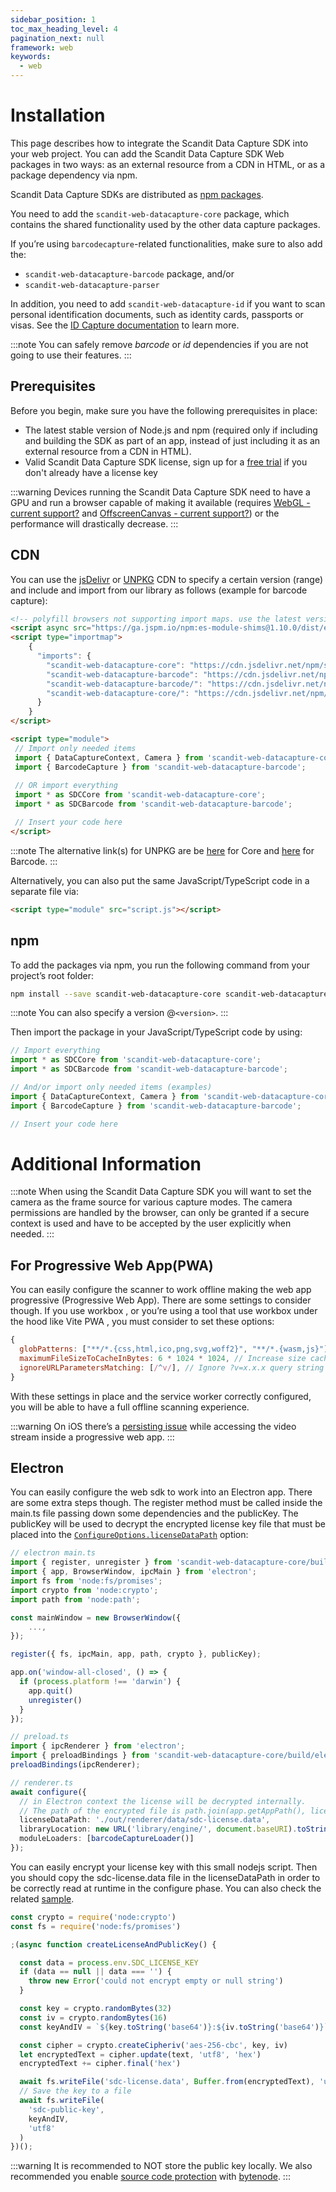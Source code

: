 ```yaml
---
sidebar_position: 1
toc_max_heading_level: 4
pagination_next: null
framework: web
keywords:
  - web
---
```


# Installation

This page describes how to integrate the Scandit Data Capture SDK into your web project. You can add the Scandit Data Capture SDK Web packages in two ways: as an external resource from a CDN in HTML, or as a package dependency via npm.

Scandit Data Capture SDKs are distributed as [npm packages](https://www.npmjs.com/search?q=scandit-web-datacapture-*).

You need to add the `scandit-web-datacapture-core` package, which contains the shared functionality used by the other data capture packages.

If you’re using `barcodecapture`-related functionalities,
make sure to also add the:
- `scandit-web-datacapture-barcode` package, and/or
- `scandit-web-datacapture-parser`

In addition, you need to add `scandit-web-datacapture-id` if you want to scan personal identification documents, such as identity cards, passports or visas. See the [ID Capture documentation](/sdks/web/id-capture/get-started.md) to learn more.

:::note
You can safely remove _barcode_ or _id_ dependencies if you are not going to use their features.
:::

## Prerequisites

Before you begin, make sure you have the following prerequisites in place:

- The latest stable version of Node.js and npm (required only if including and building the SDK as part of an app, instead of just including it as an external resource from a CDN in HTML).
- Valid Scandit Data Capture SDK license, sign up for a [free trial](https://www.scandit.com/trial/) if you don't already have a license key

:::warning
Devices running the Scandit Data Capture SDK need to have a GPU and run a browser capable of making it available (requires [WebGL - current support?](https://caniuse.com/#feat=webgl) and [OffscreenCanvas - current support?](https://caniuse.com/#feat=offscreencanvas)) or the performance will drastically decrease.
:::

## CDN

You can use the [jsDelivr](https://jsdelivr.com/) or [UNPKG](https://unpkg.com/) CDN to specify a certain version (range) and include and import from our library as follows (example for barcode capture):

```html
<!-- polyfill browsers not supporting import maps. use the latest version from here https://github.com/guybedford/es-module-shims -->
<script async src="https://ga.jspm.io/npm:es-module-shims@1.10.0/dist/es-module-shims.js"></script>
<script type="importmap">
    {
      "imports": {
        "scandit-web-datacapture-core": "https://cdn.jsdelivr.net/npm/scandit-web-datacapture-core@[version]/build/js/index.js",
        "scandit-web-datacapture-barcode": "https://cdn.jsdelivr.net/npm/scandit-web-datacapture-barcode@[version]/build/js/index.js",
        "scandit-web-datacapture-barcode/": "https://cdn.jsdelivr.net/npm/scandit-web-datacapture-barcode@[version]/",
        "scandit-web-datacapture-core/": "https://cdn.jsdelivr.net/npm/scandit-web-datacapture-core@[version]/"
      }
    }
</script>

<script type="module">
 // Import only needed items
 import { DataCaptureContext, Camera } from 'scandit-web-datacapture-core';
 import { BarcodeCapture } from 'scandit-web-datacapture-barcode';
 
 // OR import everything
 import * as SDCCore from 'scandit-web-datacapture-core';
 import * as SDCBarcode from 'scandit-web-datacapture-barcode'; 

 // Insert your code here
</script>
```

:::note
The alternative link(s) for UNPKG are be [here](https://unpkg.com/scandit-web-datacapture-core@6.x) for Core and [here](https://unpkg.com/scandit-web-datacapture-barcode@6.x) for Barcode.
:::

Alternatively, you can also put the same JavaScript/TypeScript code in a separate file via:

```html
<script type="module" src="script.js"></script>
```

## npm

To add the packages via npm, you run the following command from your project’s root folder:

```sh
npm install --save scandit-web-datacapture-core scandit-web-datacapture-barcode
```

:::note
You can also specify a version @`<version>`.
:::

Then import the package in your JavaScript/TypeScript code by using:

```js
// Import everything
import * as SDCCore from 'scandit-web-datacapture-core';
import * as SDCBarcode from 'scandit-web-datacapture-barcode';

// And/or import only needed items (examples)
import { DataCaptureContext, Camera } from 'scandit-web-datacapture-core';
import { BarcodeCapture } from 'scandit-web-datacapture-barcode';

// Insert your code here
```

# Additional Information

:::note
When using the Scandit Data Capture SDK you will want to set the camera as the frame source for various capture modes. The camera permissions are handled by the browser, can only be granted if a secure context is used and have to be accepted by the user explicitly when needed.
:::

## For Progressive Web App(PWA)

You can easily configure the scanner to work offline making the web app progressive (Progressive Web App). There are some settings to consider though. If you use workbox , or you’re using a tool that use workbox under the hood like Vite PWA , you must consider to set these options:

```js
{
  globPatterns: ["**/*.{css,html,ico,png,svg,woff2}", "**/*.{wasm,js}"], // Be sure to add also .wasm
  maximumFileSizeToCacheInBytes: 6 * 1024 * 1024, // Increase size cache up to 6mb
  ignoreURLParametersMatching: [/^v/], // Ignore ?v=x.x.x query string param when using importScripts
}
```

With these settings in place and the service worker correctly configured, you will be able to have a full offline scanning experience.

:::warning
On iOS there’s a [persisting issue](https://bugs.webkit.org/show_bug.cgi?id=252465) while accessing the video stream inside a progressive web app.
:::

## Electron

You can easily configure the web sdk to work into an Electron app. There are some extra steps though. The register method must be called inside the main.ts file passing down some dependencies and the publicKey. The publicKey will be used to decrypt the encrypted license key file that must be placed into the [`ConfigureOptions.licenseDataPath`](https://docs.scandit.com/data-capture-sdk/web/core/api/web/configure.html#property-scandit.datacapture.core.IConfigureOptions.LicenseDataPath) option:

```ts
// electron main.ts
import { register, unregister } from 'scandit-web-datacapture-core/build/electron/main';
import { app, BrowserWindow, ipcMain } from 'electron';
import fs from 'node:fs/promises';
import crypto from 'node:crypto';
import path from 'node:path';

const mainWindow = new BrowserWindow({
    ...,
});

register({ fs, ipcMain, app, path, crypto }, publicKey);

app.on('window-all-closed', () => {
  if (process.platform !== 'darwin') {
    app.quit()
    unregister()
  }
});
```

```ts
// preload.ts
import { ipcRenderer } from 'electron';
import { preloadBindings } from 'scandit-web-datacapture-core/build/electron/preload';
preloadBindings(ipcRenderer);
```

```ts
// renderer.ts
await configure({
  // in Electron context the license will be decrypted internally.
  // The path of the encrypted file is path.join(app.getAppPath(), licenseDataPath)
  licenseDataPath: './out/renderer/data/sdc-license.data',
  libraryLocation: new URL('library/engine/', document.baseURI).toString(),
  moduleLoaders: [barcodeCaptureLoader()]
});
```

You can easily encrypt your license key with this small nodejs script. Then you should copy the sdc-license.data file in the licenseDataPath in order to be correctly read at runtime in the configure phase. You can also check the related [sample](https://github.com/Scandit/datacapture-web-samples/tree/master/ElectronBarcodeCaptureSimpleSample).

```js
const crypto = require('node:crypto')
const fs = require('node:fs/promises')

;(async function createLicenseAndPublicKey() {

  const data = process.env.SDC_LICENSE_KEY
  if (data == null || data === '') {
    throw new Error('could not encrypt empty or null string')
  }

  const key = crypto.randomBytes(32)
  const iv = crypto.randomBytes(16)
  const keyAndIV = `${key.toString('base64')}:${iv.toString('base64')}`

  const cipher = crypto.createCipheriv('aes-256-cbc', key, iv)
  let encryptedText = cipher.update(text, 'utf8', 'hex')
  encryptedText += cipher.final('hex')

  await fs.writeFile('sdc-license.data', Buffer.from(encryptedText), 'utf8')
  // Save the key to a file
  await fs.writeFile(
    'sdc-public-key',
    keyAndIV,
    'utf8'
  )
})();
```

:::warning
It is recommended to NOT store the public key locally. We also recommended you enable [source code protection](https://electron-vite.org/guide/source-code-protection) with [bytenode](https://github.com/bytenode/bytenode).
:::